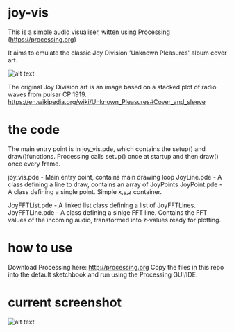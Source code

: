 # joy-vis
This is a simple audio visualiser, witten using Processing (https://processing.org)

It aims to emulate the classic Joy Division 'Unknown Pleasures' album cover art. 

![alt text](http://i.imgur.com/jRECeda.jpg "Joy Division - Unknown Pleasures cover art")

The original Joy Division art is an image based on a stacked plot of radio waves from pulsar CP 1919. https://en.wikipedia.org/wiki/Unknown_Pleasures#Cover_and_sleeve

# the code
The main entry point is in joy_vis.pde, which contains the setup() and draw()functions. Processing calls setup() once at startup and then draw() once every frame.

joy_vis.pde  - Main entry point, contains main drawing loop
JoyLine.pde	 - A class defining a line to draw, contains an array of JoyPoints
JoyPoint.pde - A class defining a single point. Simple x,y,z container.

JoyFFTList.pde - A linked list class defining a list of JoyFFTLines.
JoyFFTLine.pde - A class defining a sinlge FFT line. Contains the FFT values of the incoming audio, transformed into z-values ready for plotting.

# how to use
Download Processing here: http://processing.org
Copy the files in this repo into the default sketchbook and run using the Processing GUI/IDE.

# current screenshot

![alt text](http://i.imgur.com/QkyEDiM.gif)
